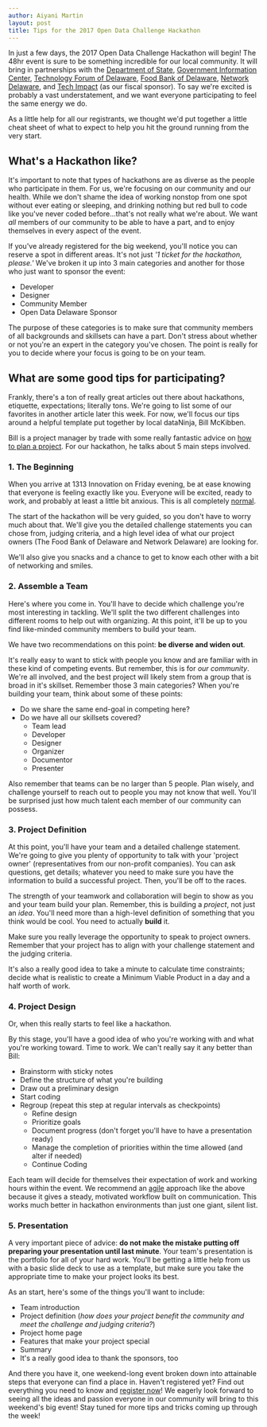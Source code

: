 ```yaml
---
author: Aiyani Martin
layout: post
title: Tips for the 2017 Open Data Challenge Hackathon
---
```

In just a few days, the 2017 Open Data Challenge Hackathon will begin! The 48hr event is sure to be something incredible for our local community. It will bring in partnerships with the [Department of State](http://sos.delaware.gov/), [Government Information Center](http://gic.delaware.gov/), [Technology Forum of Delaware](http://www.techforumde.org/TFODHome), [Food Bank of Delaware](http://www.fbd.org/), [Network Delaware](https://www.facebook.com/thenetworkde/), and [Tech Impact](https://techimpact.org/) (as our fiscal sponsor).  To say we're excited is probably a vast understatement, and we want everyone participating to feel the same energy we do.  
 
As a little help for all our registrants, we thought we'd put together a little cheat sheet of what to expect to help you hit the ground running from the very start.
 
## What's a Hackathon like?
 
It's important to note that types of hackathons are as diverse as the people who participate in them.  For us, we're focusing on our community and our health.  While we don't shame the idea of working nonstop from one spot without ever eating or sleeping, and drinking nothing but red bull to code like you've never coded before...that's not really what we're about.  We want _all_ members of our community to be able to have a part, and to enjoy themselves in every aspect of the event.  
 
If you've already registered for the big weekend, you'll notice you can reserve a spot in different areas. It's not just _'1 ticket for the hackathon, please.'_ We've broken it up into 3 main categories and another for those who just want to sponsor the event: 
 
* Developer
* Designer
* Community Member
* Open Data Delaware Sponsor 
 
The purpose of these categories is to make sure that community members of all backgrounds and skillsets can have a part.  Don't stress about whether or not you're an expert in the category you've chosen.  The point is really for you to decide where your focus is going to be on your team.  
 
## What are some good tips for participating?
 
Frankly, there's a ton of really great articles out there about hackathons, etiquette, expectations; literally tons. We're going to list some of our favorites in another article later this week. For now, we'll focus our tips around a helpful template put together by local dataNinja, Bill McKibben. 
 
Bill is a project manager by trade with some really fantastic advice on [how to plan a project](http://www.opendatadelaware.com/blog/Project-Management-for-Civic-Tech/).  For our hackathon, he talks about 5 main steps involved. 
 
### 1. The Beginning
 
When you arrive at 1313 Innovation on Friday evening, be at ease knowing that everyone is feeling exactly like you.  Everyone will be excited, ready to work, and probably at least a little bit anxious.  This is all completely [normal](https://medium.com/ofbitsandbytes/attending-your-first-ever-hackathon-4a002ab953f5).  
 
The start of the hackathon will be very guided, so you don't have to worry much about that.  We'll give you the detailed challenge statements you can chose from, judging criteria, and a high level idea of what our project owners (The Food Bank of Delaware and Network Delaware) are looking for. 
 
We'll also give you snacks and a chance to get to know each other with a bit of networking and smiles.
 
### 2. Assemble a Team
 
Here's where you come in.  You'll have to decide which challenge you're most interesting in tackling.  We'll split the two different challenges into different rooms to help out with organizing.  At this point, it'll be up to you find like-minded community members to build your team.  
 
We have two recommendations on this point: **be diverse and widen out**. 
 
It's really easy to want to stick with people you know and are familiar with in these kind of competing events.  But remember, this is for _our community_. We're all involved, and the best project will likely stem from a group that is broad in it's skillset. Remember those 3 main categories? When you're building your team, think about some of these points:
 
* Do we share the same end-goal in competing here?
* Do we have all our skillsets covered? 
  * Team lead
  * Developer
  * Designer
  * Organizer
  * Documentor 
  * Presenter 
 
Also remember that teams can be no larger than 5 people. Plan wisely, and challenge yourself to reach out to people you may not know that well. You'll be surprised just how much talent each member of our community can possess. 
 
### 3. Project Definition
 
At this point, you'll have your team and a detailed challenge statement.  We're going to give you plenty of opportunity to talk with your 'project owner' (representatives from our non-profit companies). You can ask questions, get details; whatever you need to make sure you have the information to build a successful project.  Then, you'll be off to the races. 
 
The strength of your teamwork and collaboration will begin to show as you and your team build your plan.  Remember, this is building a _project_, not just an _idea_. You'll need more than a high-level definition of something that you think would be cool. You need to actually **build** it. 
 
Make sure you really leverage the opportunity to speak to project owners. Remember that your project has to align with your challenge statement and the judging criteria. 
 
It's also a really good idea to take a minute to calculate time constraints; decide what is realistic to create a Minimum Viable Product in a day and a half worth of work.
 
### 4. Project Design
 
Or, when this really starts to feel like a hackathon. 
 
By this stage, you'll have a good idea of who you're working with and what you're working toward.  Time to work. We can't really say it any better than Bill:
 
* Brainstorm with sticky notes
* Define the structure of what you're building 
* Draw out a preliminary design
* Start coding
* Regroup (repeat this step at regular intervals as checkpoints)
  * Refine design
  * Prioritize goals
  * Document progress (don't forget you'll have to have a presentation ready)
  * Manage the completion of priorities within the time allowed (and alter if needed)
  * Continue Coding
 
Each team will decide for themselves their expectation of work and working hours within the event.  We recommend an [agile](https://www.cprime.com/resources/what-is-agile-what-is-scrum/) approach like the above because it gives a steady, motivated workflow built on communication. This works much better in hackathon environments than just one giant, silent list. 
 
### 5. Presentation
 
A very important piece of advice: **do not make the mistake putting off preparing your presentation until last minute**. Your team's presentation is the portfolio for all of your hard work.  You'll be getting a little help from us with a basic slide deck to use as a template, but make sure you take the appropriate time to make your project looks its best. 
 
As an start, here's some of the things you'll want to include:
 
* Team introduction
* Project definition (_how does your project benefit the community and meet the challenge and judging criteria?_)
* Project home page
* Features that make your project special
* Summary 
* It's a really good idea to thank the sponsors, too
 
And there you have it, one weekend-long event broken down into attainable steps that everyone can find a place in.  Haven't registered yet? Find out everything you need to know and  [register now](https://open-data-delaware.ticketleap.com/open-data-challenge-hackathon/)! We eagerly look forward to seeing all the ideas and passion everyone in our community will bring to this weekend's big event! Stay tuned for more tips and tricks coming up through the week!
